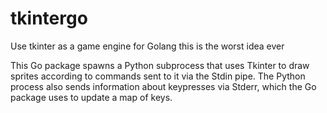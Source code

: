 # tkintergo
Use tkinter as a game engine for Golang this is the worst idea ever

This Go package spawns a Python subprocess that uses Tkinter to draw sprites according to commands sent to it via the Stdin pipe. The Python process also sends information about keypresses via Stderr, which the Go package uses to update a map of keys.
